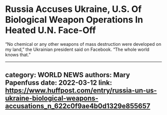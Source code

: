 # Russia Accuses Ukraine, U.S. Of Biological Weapon Operations In Heated U.N. Face-Off

“No chemical or any other weapons of mass destruction were developed on my land,” the Ukrainian president said on Facebook. “The whole world knows that.”

---
category: WORLD NEWS
authors: Mary Papenfuss
date: 2022-03-12
link: https://www.huffpost.com/entry/russia-un-us-ukraine-biological-weapons-accusations_n_622c0f9ae4b0d1329e855657
---

